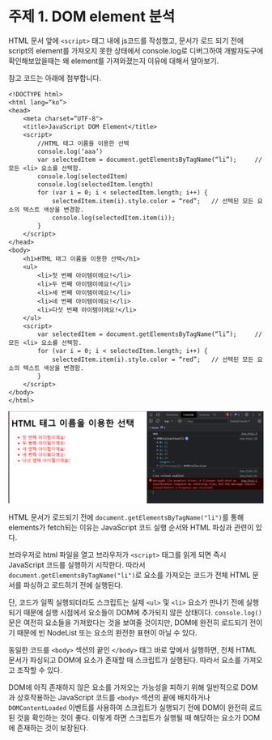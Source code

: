 
# 주제 1. DOM element 분석

HTML 문서 앞에 `<script>` 태그 내에 js코드를 작성했고, 문서가 로드 되기 전에 script의 element를 가져오지 못한 상태에서 console.log로 디버그하여 개발자도구에 확인해보았을때는 왜 element를 가져와졌는지 이유에 대해서 알아보기.

참고 코드는 아래에 첨부합니다.

```
<!DOCTYPE html>
<html lang=“ko”>
<head>
    <meta charset=“UTF-8">
    <title>JavaScript DOM Element</title>
    <script>
        //HTML 태그 이름을 이용한 선택
        console.log(‘aaa’)
        var selectedItem = document.getElementsByTagName(“li”);     // 모든 <li> 요소를 선택함.
        console.log(selectedItem)
        console.log(selectedItem.length)
        for (var i = 0; i < selectedItem.length; i++) {
            selectedItem.item(i).style.color = “red”;   // 선택된 모든 요소의 텍스트 색상을 변경함.
            console.log(selectedItem.item(i));
        }
    </script>
</head>
<body>
    <h1>HTML 태그 이름을 이용한 선택</h1>
    <ul>
        <li>첫 번째 아이템이에요!</li>
        <li>두 번째 아이템이에요!</li>
        <li>세 번째 아이템이에요!</li>
        <li>네 번째 아이템이에요!</li>
        <li>다섯 번째 아이템이에요!</li>
    </ul>
    <script>
        var selectedItem = document.getElementsByTagName(“li”);     // 모든 <li> 요소를 선택함.
        for (var i = 0; i < selectedItem.length; i++) {
            selectedItem.item(i).style.color = “red”;   // 선택된 모든 요소의 텍스트 색상을 변경함.
        }
    </script>
</body>
</html>
```

![](https://github.com/ganyunhee/ai_webdev/blob/main/js_ts/0727_dom_element/elements.png)

HTML 문서가 로드되기 전에 `document.getElementsByTagName("li")`를 통해 elements가 fetch되는 이유는 JavaScript 코드 실행 순서와 HTML 파싱과 관련이 있다.

브라우저로 html 파일을 열고 브라우저가 `<script>` 태그를 읽게 되면 즉시 JavaScript 코드를 실행하기 시작한다. 따라서 `document.getElementsByTagName("li")`로 요소를 가져오는 코드가 전체 HTML 문서를 파싱하고 로드하기 전에 실행된다.

단, 코드가 일찍 실행되더라도 스크립트는 실제 `<ul>` 및 `<li>` 요소가 만나기 전에 실행되기 때문에 실행 시점에서 요소들이 DOM에 추가되지 않은 상태이다. `console.log()` 문은 여전히 요소들을 가져왔다는 것을 보여줄 것이지만, DOM에 완전히 로드되기 전이기 때문에 빈 NodeList 또는 요소의 완전한 표현이 아닐 수 있다.

동일한 코드를 `<body>` 섹션의 끝인 `</body>` 태그 바로 앞에서 실행하면, 전체 HTML 문서가 파싱되고 DOM에 요소가 존재할 때 스크립트가 실행된다. 따라서 요소를 가져오고 조작할 수 있다.

DOM에 아직 존재하지 않은 요소를 가져오는 가능성을 피하기 위해 일반적으로 DOM과 상호작용하는 JavaScript 코드를 `<body>` 섹션의 끝에 배치하거나 `DOMContentLoaded` 이벤트를 사용하여 스크립트가 실행되기 전에 DOM이 완전히 로드된 것을 확인하는 것이 좋다. 이렇게 하면 스크립트가 실행될 때 해당하는 요소가 DOM에 존재하는 것이 보장된다.
